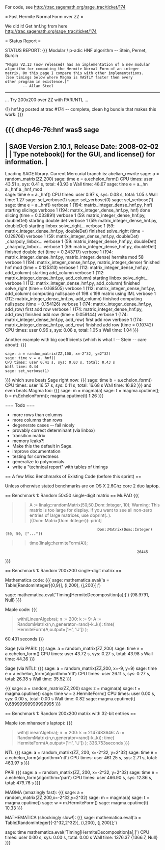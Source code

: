 For code, see http://trac.sagemath.org/sage_trac/ticket/174

= Fast Hermite Normal Form over ZZ =

We did it!  Get hnf.hg from here http://trac.sagemath.org/sage_trac/ticket/174

= Status Report =

STATUS REPORT:
{{{
Modular / p-adic HNF algorithm -- Stein, Pernet, Burcin

    "Magma V2.13 (now released) has an implementation of a new modular
    algorithm for computing the Hermite Normal Form of an integer
    matrix. On this page I compare this with other implementations.
    [See timings below where Magma is VASTLY faster then every
    other program in existence.]"
            -- Allan Steel


------------------------------------------------
 ... Try 200x200 over ZZ with PARI/NTL ...

(1) hnf.hg posted at trac #174 -- complete, clean hg bundle that
    makes this work:
}}}

{{{
dhcp46-76:hnf was$ sage
----------------------------------------------------------------------
| SAGE Version 2.10.1, Release Date: 2008-02-02                      |
| Type notebook() for the GUI, and license() for information.        |
----------------------------------------------------------------------
Loading SAGE library. Current Mercurial branch is: abelian_rewrite
sage: a = random_matrix(ZZ,200)
sage: time e = a.echelon_form()
CPU times: user 43.51 s, sys: 0.41 s, total: 43.93 s
Wall time: 48.67
sage: time e = a._hn
a._hnf      a._hnf_mod  
sage: time e = a._hnf()
CPU times: user 0.97 s, sys: 0.08 s, total: 1.05 s
Wall time: 1.27
sage: set_verbose(1)
sage: set_verbose(0)
sage: set_verbose(1)
sage: time e = a._hnf()
verbose 1 (194: matrix_integer_dense_hnf.py, hnf) starting slicings
verbose 1 (194: matrix_integer_dense_hnf.py, hnf) done slicing (time = 0.033891)
verbose 1 (59: matrix_integer_dense_hnf.py, doubleDet) starting double det
verbose 1 (59: matrix_integer_dense_hnf.py, doubleDet) starting linbox solve_right...
verbose 1 (59: matrix_integer_dense_hnf.py, doubleDet) finished solve_right (time = 0.128766)
verbose 1 (59: matrix_integer_dense_hnf.py, doubleDet) _charpoly_linbox...
verbose 1 (59: matrix_integer_dense_hnf.py, doubleDet) _charpoly_linbox...
verbose 1 (59: matrix_integer_dense_hnf.py, doubleDet) finished double det (time = 0.243717)
verbose 1 (194: matrix_integer_dense_hnf.py, matrix_integer_dense) hermite mod 58
verbose 1 (194: matrix_integer_dense_hnf.py, matrix_integer_dense) finished hnf mod (time = 0.125313)
verbose 1 (112: matrix_integer_dense_hnf.py, add_column) starting add_column
verbose 1 (112: matrix_integer_dense_hnf.py, add_column) starting linbox solve_right...
verbose 1 (112: matrix_integer_dense_hnf.py, add_column) finished solve_right (time = 0.168505)
verbose 1 (112: matrix_integer_dense_hnf.py, add_column) computing nullspace of 198 x 199 matrix using IML
verbose 1 (112: matrix_integer_dense_hnf.py, add_column) finished computing nullspace (time = 0.154126)
verbose 1 (174: matrix_integer_dense_hnf.py, add_row) first add row
verbose 1 (174: matrix_integer_dense_hnf.py, add_row) finished add row (time = 0.059144)
verbose 1 (174: matrix_integer_dense_hnf.py, add_row) first add row
verbose 1 (174: matrix_integer_dense_hnf.py, add_row) finished add row (time = 0.10742)
CPU times: user 0.96 s, sys: 0.08 s, total: 1.05 s
Wall time: 1.04
}}}

Another example with big coefficients (which is what I -- Stein -- care about):
{{{

    sage: a = random_matrix(ZZ,100, x=-2^32, y=2^32)
    sage: time v = a._hnf()
    CPU times: user 0.41 s, sys: 0.03 s, total: 0.43 s
    Wall time: 0.44
    sage: set_verbose(1)
}}}
which sure beats Sage right now:
{{{
    sage: time b = a.echelon_form()
    CPU times: user 16.57 s, sys: 0.11 s, total: 16.68 s
    Wall time: 16.92
}}}
and even beats Magma too:
{{{
    sage: m = magma(a)
    sage: t = magma.cputime(); b = m.EchelonForm(); magma.cputime(t)
    1.26
}}}


=== Todo ===
 * more rows than columns
 * more columns than rows
 * degenerate cases -- fail nicely
 * provably correct determinant (via linbox)
 * transition matrix
 * memory leaks?!
 * Make this the default in Sage. 
 * improve documentation
 * testing for correctness
 * generalize to polynomials
 * write a "technical report" with tables of timings



== A few Misc Benchmarks of Existing Code (before this sprint) ==

Unless otherwise stated benchmarks are on OS X 2.6Ghz core 2 duo laptop. 






== Benchmark 1: Random 50x50 single-digit matrix ==
MuPAD
{{{
>> A := linalg::randomMatrix(50,50,Dom::Integer, 10);
Warning: This matrix is too large for display. If you want to see all non-zero entries of large matrices, use doprint(..). [(Dom::Matrix(Dom::Integer))::print]

                                              Dom::Matrix(Dom::Integer)(50, 50, ["..."])
>> time(linalg::hermiteForm(A));                     

                                                                26445

}}}

== Benchmark 1: Random 200x200 single-digit matrix ==

Mathematica code:
{{{
sage: mathematica.eval('a = Table[RandomInteger[{0,9}], {i,200}, {j,200}];')

sage: mathematica.eval('Timing[HermiteDecomposition[a];]')
        {98.9791, Null}
}}}


Maple code:
{{{

> with(LinearAlgebra); n := 200: k := 9: A := RandomMatrix(n,n,generator=rand(-k..k)): time( HermiteForm(A,output=['H', 'U']) );

60.431 seconds
}}}


Sage (via PARI):
{{{
sage: a = random_matrix(ZZ,200)
sage: time v = a.echelon_form()
CPU times: user 43.72 s, sys: 0.27 s, total: 43.98 s
Wall time: 44.36
}}}

Sage (via NTL):
{{{
sage: a = random_matrix(ZZ,200, x=-9, y=9)
sage: time e = a.echelon_form(algorithm='ntl')
CPU times: user 26.11 s, sys: 0.27 s, total: 26.38 s
Wall time: 35.52
}}}


{{{
sage: a = random_matrix(ZZ,200)
sage: z = magma(a)
sage: t = magma.cputime()
sage: time w = z.HermiteForm()
CPU times: user 0.00 s, sys: 0.00 s, total: 0.00 s
Wall time: 0.82
sage: magma.cputime(t)
0.68999999999999995
}}}

== Benchmark 1: Random 200x200 matrix with 32-bit entries ==

Maple (on mhansen's laptop):
{{{
> with(LinearAlgebra); n := 200: k := 2147483646: A := RandomMatrix(n,n,generator=rand(-k..k)): time( HermiteForm(A,output=['H', 'U']) );
336.753seconds
}}}

NTL 
{{{
sage: a = random_matrix(ZZ, 200, x=-2^32, y=2^32)
sage: time e = a.echelon_form(algorithm='ntl')
CPU times: user 461.25 s, sys: 2.71 s, total: 463.97 s
}}}

PARI 
{{{
sage: a = random_matrix(ZZ, 200, x=-2^32, y=2^32)
sage: time e = a.echelon_form(algorithm='pari')
CPU times: user 466.90 s, sys: 12.86 s, total: 479.76 s
}}}

MAGMA (amazingly fast):
{{{
sage: a = random_matrix(ZZ,200,x=-2^32,y=2^32)
sage: m = magma(a)
sage: t = magma.cputime()
sage: w = m.HermiteForm()
sage: magma.cputime(t)
10.33
}}}

MATHEMATICA (shockingly slow!):
{{{
sage: mathematica.eval('a = Table[RandomInteger[{-2^32,2^32}], {i,200}, {j,200}];')

sage: time mathematica.eval('Timing[HermiteDecomposition[a];]')
CPU times: user 0.00 s, sys: 0.00 s, total: 0.00 s
Wall time: 1376.37
        {1366.7, Null}
}}}
